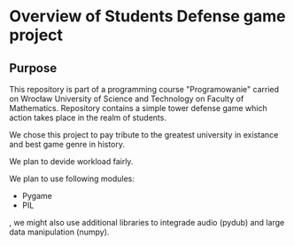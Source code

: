 # Overview of Students Defense game project

## Purpose
This repository is part of a programming course "Programowanie" carried on Wrocław University of Science and Technology on Faculty of Mathematics. Repository contains a simple tower defense game which action takes place in the realm of students.

We chose this project to pay tribute to the greatest university in existance and best game genre in history. 

We plan to devide workload fairly.

We plan to use following modules:
- Pygame
- PIL

, we might also use additional libraries to integrade audio (pydub) and large data manipulation (numpy).

